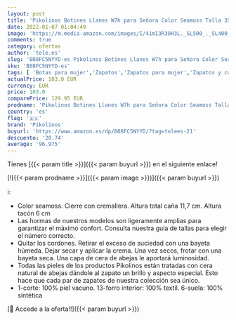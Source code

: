 ```yaml
---
layout: post
title: 'Pikolinos Botines Llanes W7h para Señora Color Seamoss Talla 35'
date: 2022-01-07 01:04:49
image: 'https://m.media-amazon.com/images/I/41mI3R38H3L._SL500_._SL400_.jpg'
comments: true
category: ofertas
author: 'tole.es'
slug: 'B08FC5NYYD-es Pikolinos Botines Llanes W7h para Señora Color Seamoss...'
sku: 'B08FC5NYYD-es'
tags: [ 'Botas para mujer','Zapatos','Zapatos para mujer','Zapatos y complementos','botines','pikolinos', ]
actualPrice: 103.0 EUR
currency: EUR
price: 103.0
comparePrice: 129.95 EUR
prodname: 'Pikolinos Botines Llanes W7h para Señora Color Seamoss Talla 35'
country: 'es'
flag: '🇪🇸'
brand: 'Pikolinos'
buyurl: 'https://www.amazon.es/dp/B08FC5NYYD/?tag=tolees-21'
descuento: '20.74'
average: '96.975'
---
```


Tienes [{{< param title >}}]({{< param buyurl >}}) en el siguiente enlace!

[![{{< param prodname >}}]({{< param image >}})]({{< param buyurl >}})

ℹ️:

- Color seamoss. Cierre con cremallera. Altura total caña 11,7 cm. Altura tacón 6 cm
- Las hormas de nuestros modelos son ligeramente amplias para garantizar el máximo confort. Consulta nuestra guía de tallas para elegir el número correcto.
- Quitar los cordones. Retirar el exceso de suciedad con una bayeta húmeda. Dejar secar y aplicar la crema. Una vez secos, frotar con una bayeta seca. Una capa de cera de abejas le aportará luminosidad.
- Todas las pieles de los productos Pikolinos están tratadas con cera natural de abejas dándole al zapato un brillo y aspecto especial. Esto hace que cada par de zapatos de nuestra colección sea único.
- 1-corte: 100% piel vacuno. 13-forro interior: 100% textil. 6-suela: 100% sintética

[🛒 Accede a la oferta!!]({{< param buyurl >}})
